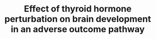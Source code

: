 ---
annotations:
- id: PW:0000501
  parent: signaling pathway
  type: Pathway Ontology
  value: thyroid hormone signaling pathway
authors:
- CMalyar
- Marvin M2
- Eweitz
description: Adverse Outcome Pathway for the effect of thyroid hormone disruption
last-edited: 2023-02-28
organisms:
- Homo sapiens
redirect_from:
- /index.php/Pathway:WP5227
- /instance/WP5227
- /instance/WP5227_r125574
revision: r125574
schema-jsonld:
- '@context': https://schema.org/
  '@id': https://wikipathways.github.io/pathways/WP5227.html
  '@type': Dataset
  creator:
    '@type': Organization
    name: WikiPathways
  description: Adverse Outcome Pathway for the effect of thyroid hormone disruption
  keywords: []
  license: CC0
  name: Effect of thyroid hormone perturbation on brain development in an adverse
    outcome pathway
seo: CreativeWork
title: Effect of thyroid hormone perturbation on brain development in an adverse outcome
  pathway
wpid: WP5227
---